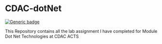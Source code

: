 # CDAC-dotNet
[![Generic badge](
https://img.shields.io/github/license/elpidaguy/CDAC-dotNet?style=flat-square)](https://github.com/elpidaguy/CDAC-dotNet/blob/master/LICENSE)

This Repository contains all the lab assignment I have completed for Module Dot Net Technologies at CDAC ACTS
